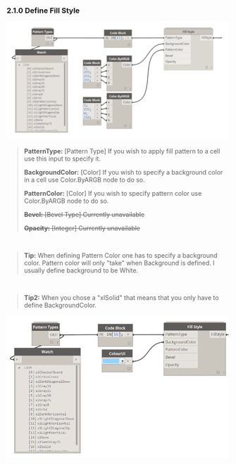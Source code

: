 ### 2.1.0 Define Fill Style

![](cellValue5.png)

<blockquote>
<p><b> PatternType:</b> [Pattern Type] If you wish to apply fill pattern to a cell use this input to specify it.</p>
<p><b> BackgroundColor:</b> [Color] If you wish to specify a background color in a cell use Color.ByARGB node to do so.</p>
<p><b> PatternColor:</b> [Color] If you wish to specify pattern color use Color.ByARGB node to do so.</p>
<p><strike><b> Bevel:</b> [Bevel Type] Currently unavailable </strike></p>
<p><strike><b> Opacity:</b> [Integer] Currently unavailable </strike></p>
</blockquote>

&nbsp;
<blockquote>
<p><b>Tip:</b> When defining Pattern Color one has to specify a background color. Pattern color will only "take" when Background is defined. I usually define background to be White. 
</blockquote>

&nbsp;
<blockquote>
<p><b>Tip2:</b> When you chose a "xlSolid" that means that you only have to define BackgroundColor. 
</blockquote>

![](patternTypes1.png)